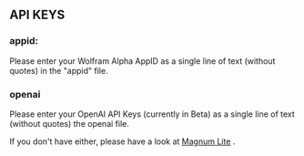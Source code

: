 ## API KEYS

### appid:

Please enter your Wolfram Alpha AppID as a single line of text (without quotes) in the "appid" file.

### openai

Please enter your OpenAI API Keys (currently in Beta) as a single line of text (without quotes) the openai file.

If you don't have either, please have a look at [Magnum Lite](https://magnum.shreenabh.com/benefits/getting-started/) .
